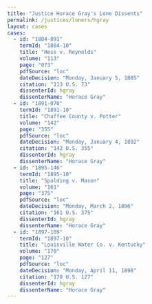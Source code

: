 ```yaml
---
title: "Justice Horace Gray's Lone Dissents"
permalink: /justices/loners/hgray
layout: cases
cases:
  - id: "1884-091"
    termId: "1884-10"
    title: "Hess v. Reynolds"
    volume: "113"
    page: "073"
    pdfSource: "loc"
    dateDecision: "Monday, January 5, 1885"
    citation: "113 U.S. 73"
    dissenterId: hgray
    dissenterName: "Horace Gray"
  - id: "1891-070"
    termId: "1891-10"
    title: "Chaffee County v. Potter"
    volume: "142"
    page: "355"
    pdfSource: "loc"
    dateDecision: "Monday, January 4, 1892"
    citation: "142 U.S. 355"
    dissenterId: hgray
    dissenterName: "Horace Gray"
  - id: "1895-146"
    termId: "1895-10"
    title: "Spalding v. Mason"
    volume: "161"
    page: "375"
    pdfSource: "loc"
    dateDecision: "Monday, March 2, 1896"
    citation: "161 U.S. 375"
    dissenterId: hgray
    dissenterName: "Horace Gray"
  - id: "1897-109"
    termId: "1897-10"
    title: "Louisville Water Co. v. Kentucky"
    volume: "170"
    page: "127"
    pdfSource: "loc"
    dateDecision: "Monday, April 11, 1898"
    citation: "170 U.S. 127"
    dissenterId: hgray
    dissenterName: "Horace Gray"
---
```

